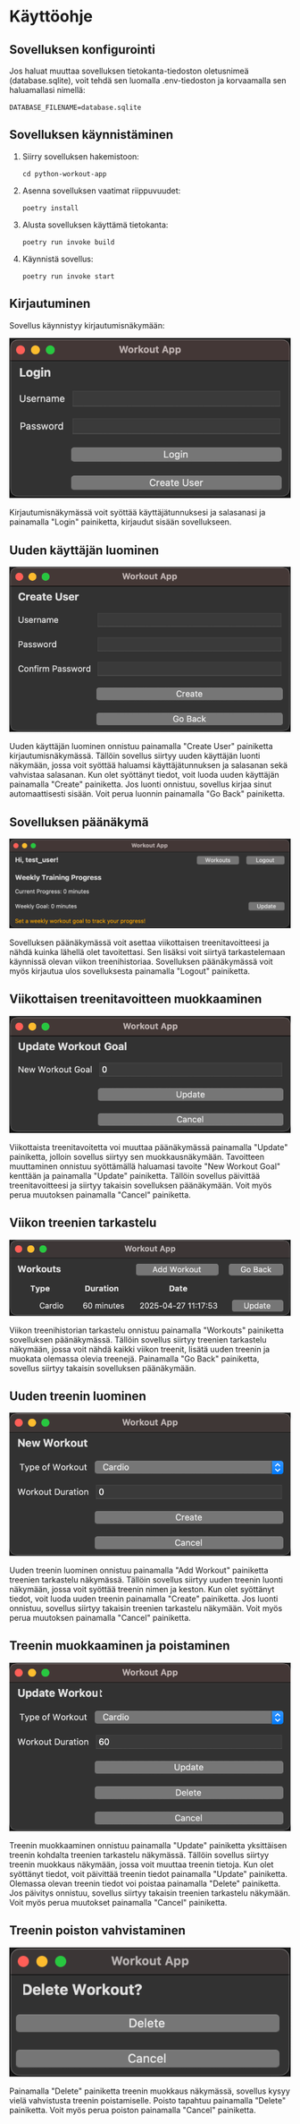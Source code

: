 # Käyttöohje

## Sovelluksen konfigurointi

Jos haluat muuttaa sovelluksen tietokanta-tiedoston oletusnimeä (database.sqlite), voit tehdä sen luomalla .env-tiedoston ja korvaamalla sen haluamallasi nimellä:

    DATABASE_FILENAME=database.sqlite

## Sovelluksen käynnistäminen

1.  Siirry sovelluksen hakemistoon:

        cd python-workout-app

2.  Asenna sovelluksen vaatimat riippuvuudet:

        poetry install

3.  Alusta sovelluksen käyttämä tietokanta:

        poetry run invoke build

4.  Käynnistä sovellus:

        poetry run invoke start

## Kirjautuminen

Sovellus käynnistyy kirjautumisnäkymään:

![Kirjautuminen](kuvat/kirjautuminen.png)

Kirjautumisnäkymässä voit syöttää käyttäjätunnuksesi ja salasanasi ja painamalla "Login" painiketta, kirjaudut sisään sovellukseen.

## Uuden käyttäjän luominen

![Uuden käyttäjän luominen](kuvat/kayttajan_luonti.png)

Uuden käyttäjän luominen onnistuu painamalla "Create User" painiketta kirjautumisnäkymässä. Tällöin sovellus siirtyy uuden käyttäjän luonti näkymään, jossa voit syöttää haluamsi käyttäjätunnuksen ja salasanan sekä vahvistaa salasanan. Kun olet syöttänyt tiedot, voit luoda uuden käyttäjän painamalla "Create" painiketta. Jos luonti onnistuu, sovellus kirjaa sinut automaattisesti sisään. Voit perua luonnin painamalla "Go Back" painiketta.

## Sovelluksen päänäkymä

![Sovelluksen päänäkymä](kuvat/paanakyma.png)

Sovelluksen päänäkymässä voit asettaa viikottaisen treenitavoitteesi ja nähdä kuinka lähellä olet tavoitettasi. Sen lisäksi voit siirtyä tarkastelemaan käynnissä olevan viikon treenihistoriaa. Sovelluksen päänäkymässä voit myös kirjautua ulos sovelluksesta painamalla "Logout" painiketta.

## Viikottaisen treenitavoitteen muokkaaminen

![Viikottaisen treenitavoitteen asettaminen](kuvat/treenitavoitteen_muokkaus.png)

Viikottaista treenitavoitetta voi muuttaa päänäkymässä painamalla "Update" painiketta, jolloin sovellus siirtyy sen muokkausnäkymään. Tavoitteen muuttaminen onnistuu syöttämällä haluamasi tavoite "New Workout Goal" kenttään ja painamalla "Update" painiketta. Tällöin sovellus päivittää treenitavoitteesi ja siirtyy takaisin sovelluksen päänäkymään. Voit myös perua muutoksen painamalla "Cancel" painiketta.

## Viikon treenien tarkastelu

![Viikon treenit](kuvat/viikon_treenit.png)

Viikon treenihistorian tarkastelu onnistuu painamalla "Workouts" painiketta sovelluksen päänäkymässä. Tällöin sovellus siirtyy treenien tarkastelu näkymään, jossa voit nähdä kaikki viikon treenit, lisätä uuden treenin ja muokata olemassa olevia treenejä. Painamalla "Go Back" painiketta, sovellus siirtyy takaisin sovelluksen päänäkymään.

## Uuden treenin luominen

![Uuden treenin luominen](kuvat/treenin_luonti.png)

Uuden treenin luominen onnistuu painamalla "Add Workout" painiketta treenien tarkastelu näkymässä. Tällöin sovellus siirtyy uuden treenin luonti näkymään, jossa voit syöttää treenin nimen ja keston. Kun olet syöttänyt tiedot, voit luoda uuden treenin painamalla "Create" painiketta. Jos luonti onnistuu, sovellus siirtyy takaisin treenien tarkastelu näkymään. Voit myös perua muutoksen painamalla "Cancel" painiketta.

## Treenin muokkaaminen ja poistaminen

![Treenin muokkaaminen ja poistaminen](kuvat/treenin_muokkaus.png)

Treenin muokkaaminen onnistuu painamalla "Update" painiketta yksittäisen treenin kohdalta treenien tarkastelu näkymässä. Tällöin sovellus siirtyy treenin muokkaus näkymään, jossa voit muuttaa treenin tietoja. Kun olet syöttänyt tiedot, voit päivittää treenin tiedot painamalla "Update" painiketta. Olemassa olevan treenin tiedot voi poistaa painamalla "Delete" painiketta. Jos päivitys onnistuu, sovellus siirtyy takaisin treenien tarkastelu näkymään. Voit myös perua muutokset painamalla "Cancel" painiketta.

## Treenin poiston vahvistaminen

![Treenin poiston vahvistaminen](kuvat/treenin_poiston_vahvistus.png)

Painamalla "Delete" painiketta treenin muokkaus näkymässä, sovellus kysyy vielä vahvistusta treenin poistamiselle. Poisto tapahtuu painamalla "Delete" painiketta. Voit myös perua poiston painamalla "Cancel" painiketta.
